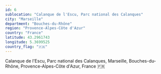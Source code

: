 ```yaml
---
id: 6
sublocation: "Calanque de l'Escu, Parc national des Calanques"
city: "Marseille"
department: "Bouches-du-Rhône"
region: "Provence-Alpes-Côte d'Azur"
country: "France"
latitude: 43.2961743
longitude: 5.3699525
country_flag: "🇫🇷"
---
```

Calanque de l'Escu, Parc national des Calanques, Marseille, Bouches-du-Rhône, Provence-Alpes-Côte d'Azur, France 🇫🇷